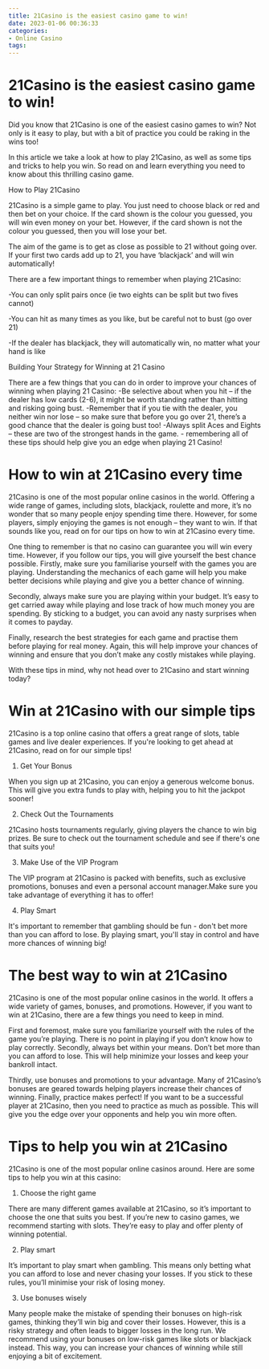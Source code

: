 ```yaml
---
title: 21Casino is the easiest casino game to win!
date: 2023-01-06 00:36:33
categories:
- Online Casino
tags:
---
```



#  21Casino is the easiest casino game to win!

Did you know that 21Casino is one of the easiest casino games to win? Not only is it easy to play, but with a bit of practice you could be raking in the wins too!

In this article we take a look at how to play 21Casino, as well as some tips and tricks to help you win. So read on and learn everything you need to know about this thrilling casino game.

How to Play 21Casino

21Casino is a simple game to play. You just need to choose black or red and then bet on your choice. If the card shown is the colour you guessed, you will win even money on your bet. However, if the card shown is not the colour you guessed, then you will lose your bet.

The aim of the game is to get as close as possible to 21 without going over. If your first two cards add up to 21, you have ‘blackjack’ and will win automatically!

There are a few important things to remember when playing 21Casino:

-You can only split pairs once (ie two eights can be split but two fives cannot)

-You can hit as many times as you like, but be careful not to bust (go over 21)

-If the dealer has blackjack, they will automatically win, no matter what your hand is like


Building Your Strategy for Winning at 21 Casino

 There are a few things that you can do in order to improve your chances of winning when playing 21 Casino:   -Be selective about when you hit – if the dealer has low cards (2-6), it might be worth standing rather than hitting and risking going bust.   -Remember that if you tie with the dealer, you neither win nor lose – so make sure that before you go over 21, there’s a good chance that the dealer is going bust too!   -Always split Aces and Eights – these are two of the strongest hands in the game.   - remembering all of these tips should help give you an edge when playing 21 Casino!

#  How to win at 21Casino every time 

 21Casino is one of the most popular online casinos in the world. Offering a wide range of games, including slots, blackjack, roulette and more, it’s no wonder that so many people enjoy spending time there. However, for some players, simply enjoying the games is not enough – they want to win. If that sounds like you, read on for our tips on how to win at 21Casino every time.

One thing to remember is that no casino can guarantee you will win every time. However, if you follow our tips, you will give yourself the best chance possible. Firstly, make sure you familiarise yourself with the games you are playing. Understanding the mechanics of each game will help you make better decisions while playing and give you a better chance of winning.

Secondly, always make sure you are playing within your budget. It’s easy to get carried away while playing and lose track of how much money you are spending. By sticking to a budget, you can avoid any nasty surprises when it comes to payday.

Finally, research the best strategies for each game and practise them before playing for real money. Again, this will help improve your chances of winning and ensure that you don’t make any costly mistakes while playing.

With these tips in mind, why not head over to 21Casino and start winning today?

#  Win at 21Casino with our simple tips

21Casino is a top online casino that offers a great range of slots, table games and live dealer experiences. If you're looking to get ahead at 21Casino, read on for our simple tips!

1. Get Your Bonus

When you sign up at 21Casino, you can enjoy a generous welcome bonus. This will give you extra funds to play with, helping you to hit the jackpot sooner!

2. Check Out the Tournaments

21Casino hosts tournaments regularly, giving players the chance to win big prizes. Be sure to check out the tournament schedule and see if there's one that suits you!

3. Make Use of the VIP Program

The VIP program at 21Casino is packed with benefits, such as exclusive promotions, bonuses and even a personal account manager.Make sure you take advantage of everything it has to offer!

4. Play Smart

It's important to remember that gambling should be fun - don't bet more than you can afford to lose. By playing smart, you'll stay in control and have more chances of winning big!

#  The best way to win at 21Casino

21Casino is one of the most popular online casinos in the world. It offers a wide variety of games, bonuses, and promotions. However, if you want to win at 21Casino, there are a few things you need to keep in mind.

First and foremost, make sure you familiarize yourself with the rules of the game you’re playing. There is no point in playing if you don’t know how to play correctly. Secondly, always bet within your means. Don’t bet more than you can afford to lose. This will help minimize your losses and keep your bankroll intact.

Thirdly, use bonuses and promotions to your advantage. Many of 21Casino’s bonuses are geared towards helping players increase their chances of winning. Finally, practice makes perfect! If you want to be a successful player at 21Casino, then you need to practice as much as possible. This will give you the edge over your opponents and help you win more often.

#  Tips to help you win at 21Casino

21Casino is one of the most popular online casinos around. Here are some tips to help you win at this casino:

1. Choose the right game

There are many different games available at 21Casino, so it’s important to choose the one that suits you best. If you’re new to casino games, we recommend starting with slots. They’re easy to play and offer plenty of winning potential.

2. Play smart

It’s important to play smart when gambling. This means only betting what you can afford to lose and never chasing your losses. If you stick to these rules, you’ll minimise your risk of losing money.

3. Use bonuses wisely

Many people make the mistake of spending their bonuses on high-risk games, thinking they’ll win big and cover their losses. However, this is a risky strategy and often leads to bigger losses in the long run. We recommend using your bonuses on low-risk games like slots or blackjack instead. This way, you can increase your chances of winning while still enjoying a bit of excitement.